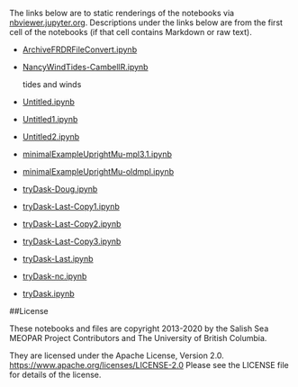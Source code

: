 The links below are to static renderings of the notebooks via
[nbviewer.jupyter.org](https://nbviewer.jupyter.org/).
Descriptions under the links below are from the first cell of the notebooks
(if that cell contains Markdown or raw text).

* [ArchiveFRDRFileConvert.ipynb](https://nbviewer.jupyter.org/github/SalishSeaCast/analysis-elise-2/blob/master/notebooks/ArchiveFRDRFileConvert.ipynb)  
    
* [NancyWindTides-CambellR.ipynb](https://nbviewer.jupyter.org/github/SalishSeaCast/analysis-elise-2/blob/master/notebooks/NancyWindTides-CambellR.ipynb)  
    
    tides and winds  


* [Untitled.ipynb](https://nbviewer.jupyter.org/github/SalishSeaCast/analysis-elise-2/blob/master/notebooks/Untitled.ipynb)  
    
* [Untitled1.ipynb](https://nbviewer.jupyter.org/github/SalishSeaCast/analysis-elise-2/blob/master/notebooks/Untitled1.ipynb)  
    
* [Untitled2.ipynb](https://nbviewer.jupyter.org/github/SalishSeaCast/analysis-elise-2/blob/master/notebooks/Untitled2.ipynb)  
    
* [minimalExampleUprightMu-mpl3.1.ipynb](https://nbviewer.jupyter.org/github/SalishSeaCast/analysis-elise-2/blob/master/notebooks/minimalExampleUprightMu-mpl3.1.ipynb)  
    
* [minimalExampleUprightMu-oldmpl.ipynb](https://nbviewer.jupyter.org/github/SalishSeaCast/analysis-elise-2/blob/master/notebooks/minimalExampleUprightMu-oldmpl.ipynb)  
    
* [tryDask-Doug.ipynb](https://nbviewer.jupyter.org/github/SalishSeaCast/analysis-elise-2/blob/master/notebooks/tryDask-Doug.ipynb)  
    
* [tryDask-Last-Copy1.ipynb](https://nbviewer.jupyter.org/github/SalishSeaCast/analysis-elise-2/blob/master/notebooks/tryDask-Last-Copy1.ipynb)  
    
* [tryDask-Last-Copy2.ipynb](https://nbviewer.jupyter.org/github/SalishSeaCast/analysis-elise-2/blob/master/notebooks/tryDask-Last-Copy2.ipynb)  
    
* [tryDask-Last-Copy3.ipynb](https://nbviewer.jupyter.org/github/SalishSeaCast/analysis-elise-2/blob/master/notebooks/tryDask-Last-Copy3.ipynb)  
    
* [tryDask-Last.ipynb](https://nbviewer.jupyter.org/github/SalishSeaCast/analysis-elise-2/blob/master/notebooks/tryDask-Last.ipynb)  
    
* [tryDask-nc.ipynb](https://nbviewer.jupyter.org/github/SalishSeaCast/analysis-elise-2/blob/master/notebooks/tryDask-nc.ipynb)  
    
* [tryDask.ipynb](https://nbviewer.jupyter.org/github/SalishSeaCast/analysis-elise-2/blob/master/notebooks/tryDask.ipynb)  
    

##License

These notebooks and files are copyright 2013-2020
by the Salish Sea MEOPAR Project Contributors
and The University of British Columbia.

They are licensed under the Apache License, Version 2.0.
https://www.apache.org/licenses/LICENSE-2.0
Please see the LICENSE file for details of the license.
